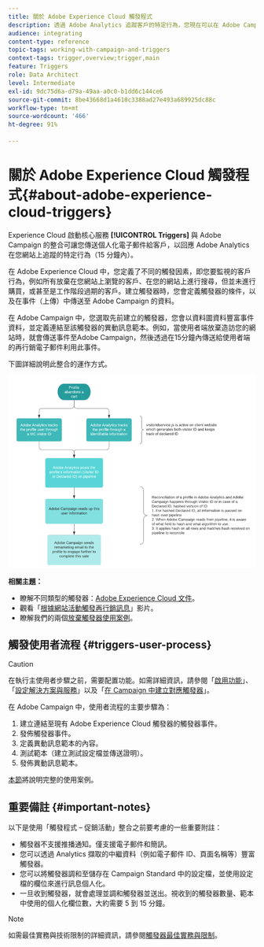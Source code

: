 ```yaml
---
title: 關於 Adobe Experience Cloud 觸發程式
description: 透過 Adobe Analytics 追蹤客戶的特定行為，您現在可以在 Adobe Campaign 中傳送個人化電子郵件給客戶。
audience: integrating
content-type: reference
topic-tags: working-with-campaign-and-triggers
context-tags: trigger,overview;trigger,main
feature: Triggers
role: Data Architect
level: Intermediate
exl-id: 9dc75d6a-d79a-49aa-a0c0-b1dd6c144ce6
source-git-commit: 8be43668d1a4610c3388ad27e493a689925dc88c
workflow-type: tm+mt
source-wordcount: '466'
ht-degree: 91%

---
```


# 關於 Adobe Experience Cloud 觸發程式{#about-adobe-experience-cloud-triggers}

Experience Cloud 啟動核心服務 **[!UICONTROL Triggers]** 與 Adobe Campaign 的整合可讓您傳送個人化電子郵件給客戶，以回應 Adobe Analytics 在您網站上追蹤的特定行為（15 分鐘內）。

在 Adobe Experience Cloud 中，您定義了不同的觸發因素，即您要監視的客戶行為，例如所有放棄在您網站上瀏覽的客戶、在您的網站上進行搜尋，但並未進行購買，或甚至是工作階段過期的客戶。建立觸發器時，您會定義觸發器的條件，以及在事件（上傳）中傳送至 Adobe Campaign 的資料。

在 Adobe Campaign 中，您選取先前建立的觸發器，您會以資料圖資料豐富事件資料，並定義連結至該觸發器的異動訊息範本。例如，當使用者端放棄造訪您的網站時，就會傳送事件至Adobe Campaign，然後透過在15分鐘內傳送給使用者端的再行銷電子郵件利用此事件。

下圖詳細說明此整合的運作方式。

![](assets/triggers_diagram.png)

**相關主題：**

* 瞭解不同類型的觸發器：[Adobe Experience Cloud 文件](https://experienceleague.adobe.com/docs/core-services/interface/activation/triggers.html)。
* 觀看「[根據網站活動觸發再行銷訊息](https://helpx.adobe.com/tw/marketing-cloud/how-to/email-marketing.html#step-two)」影片。
* 瞭解我們的兩個[放棄觸發器使用案例](../../integrating/using/abandonment-triggers-use-cases.md)。

## 觸發使用者流程 {#triggers-user-process}

>[!CAUTION]
>
>在執行主使用者步驟之前，需要配置功能。如需詳細資訊，請參閱「[啟用功能](../../integrating/using/configuring-triggers-in-experience-cloud.md#activating-the-functionality)」、「[設定解決方案與服務](../../integrating/using/configuring-triggers-in-experience-cloud.md#configuring-solutions-and-services)」以及「[在 Campaign 中建立對應觸發器](../../integrating/using/using-triggers-in-campaign.md#creating-a-mapped-trigger-in-campaign)」。

在 Adobe Campaign 中，使用者流程的主要步驟為：

1. 建立連結至現有 Adobe Experience Cloud 觸發器的觸發器事件。
1. 發佈觸發器事件。
1. 定義異動訊息範本的內容。
1. 測試範本（建立測試設定檔並傳送證明）。
1. 發佈異動訊息範本。

[本節](../../integrating/using/abandonment-triggers-use-cases.md)將說明完整的使用案例。

## 重要備註 {#important-notes}

以下是使用「觸發程式 – 促銷活動」整合之前要考慮的一些重要附註：

* 觸發器不支援推播通知。僅支援電子郵件和簡訊。
* 您可以透過 Analytics 擷取的中繼資料（例如電子郵件 ID、頁面名稱等）豐富觸發器。
* 您可以將觸發器調和至儲存在 Campaign Standard 中的設定檔，並使用設定檔的欄位來進行訊息個人化。
* 一旦收到觸發器，就會處理並調和觸發器並送出。視收到的觸發器數量、範本中使用的個人化欄位數，大約需要 5 到 15 分鐘。

>[!NOTE]
>
>如需最佳實務與技術限制的詳細資訊，請參閱[觸發器最佳實務與限制](../../integrating/using/configuring-triggers-in-experience-cloud.md#triggers-best-practices-and-limitations)。
